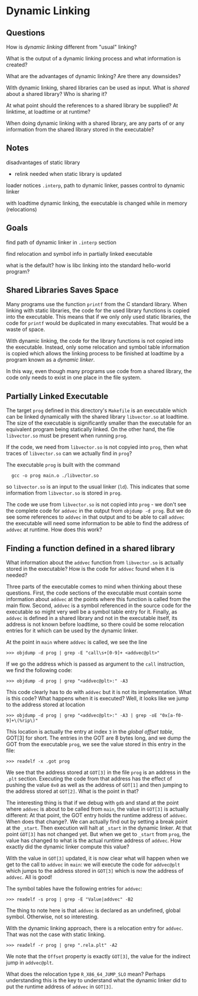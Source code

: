 # Dynamic Linking

## Questions

How is *dynamic linking* different from "usual" linking?

What is the output of a dynamic linking process and what
information is created?

What are the advantages of dynamic linking? Are there any
downsides?

With dynamic linking, shared libraries can be used as input.
What is *shared* about a shared library? Who is sharing it?

At what point should the references to a shared library be
supplied? At linktime, at loadtime or at runtime?

When doing dynamic linking with a shared library, are any
parts of or any information from the shared library stored
in the executable?

## Notes

disadvantages of static library

- relink needed when static library is updated

loader notices `.interp`, path to dynamic linker, passes control to
dynamic linker

with loadtime dynamic linking, the executable is changed while in
memory (relocations)

## Goals

find path of dynamic linker in `.interp` section

find relocation and symbol info in partially linked executable

what is the default? how is libc linking into the standard hello-world
program?

## Shared Libraries Saves Space

Many programs use the function `printf` from the C standard library.
When linking with static libraries, the code for the used library
functions is copied into the executable. This means that if we only
only used static libraries, the code for `printf` would be duplicated
in many executables. That would be a waste of space.

With dynamic linking, the code for the library functions is not copied
into the executable. Instead, only some relocation and symbol table
information is copied which allows the linking process to be finished
at loadtime by a program known as a *dynamic
linker*.

In this way, even though many programs use code from a shared library,
the code only needs to exist in one place in the file system.

## Partially Linked Executable

The target `prog` defined in this directory's `Makefile` is an executable
which can be linked dynamically with the shared library `libvector.so` at
loadtime. The size of the executable is significantly smaller than the
executable for an equivalent program being statically linked. On the other
hand, the file `libvector.so` must be present when running `prog`.

If the code, we need from `libvector.so` is not copyied into `prog`, then
what traces of `libvector.so` can we actually find in `prog`?

The executable `prog` is built with the command

```
  gcc -o prog main.o ./libvector.so
```

so `libvector.so` is an input to the usual linker (`ld`). This indicates
that some information from `libvector.so` is stored in `prog`.

The code we use
from `libvector.so` is not copied into `prog` - we don't see the complete
code for `addvec` in the output from `objdump -d prog`. But we do see some
references to `addvec` in that output and to be able to call `addvec` the
executable will need some information to be able to find the address of 
`addvec` at runtime. How does this work?

## Finding a function defined in a shared library

What information about the `addvec` function from `libvector.so` is actually
stored in the executable? How is the code for `addvec` found when it is needed?

Three parts of the executable comes to mind when thinking about these questions.
First, the code sections of the executable must contain some information about
`addvec` at the points where this function is called from the main flow. Second,
`addvec` is a symbol referenced in the source code for the executable so might
very well be a symbol table entry for it. Finally, as `addvec` is defined in a
shared library and not in the executable itself, its address is not known before
loadtime, so there could be some relocation entries for it which can be used by
the dynamic linker.

At the point in `main` where `addvec`
is called, we see the line

```
>>> objdump -d prog | grep -E "call\s+[0-9]+ <addvec@plt>"  
```

If we go the address which is passed as argument to the
`call` instruction, we find the following code:

```
>>> objdump -d prog | grep "<addvec@plt>:" -A3
```

This code clearly has to do with `addvec` but it is not its implementation.
What is this code? What happens when it is executed? Well, it looks like we
jump to the address stored at location

```
>>> objdump -d prog | grep "<addvec@plt>:" -A3 | grep -oE "0x[a-f0-9]+\(%rip\)"
```

This location is actually the entry at index `3` in the *global offset table*,
GOT[3] for short. The entries in the GOT are 8 bytes long, and we dump the GOT
from the executable `prog`, we see the value stored in this entry in the file:

```
>>> readelf -x .got prog
```

We see that the address stored at `GOT[3]` in the file `prog` is an address in the
`.plt` section. Executing the code from that address has the effect of pushing the
value `0x0` as well as the address of `GOT[1]` and then jumping to the address
stored at `GOT[2]`. What is the point in that?

The interesting thing is that if we debug with `gdb` and stand at the point where
`addvec` is about to be called from `main`, the value in `GOT[3]` is actually
different: At that point, the GOT entry holds the runtime address of `addvec`.
When does that change?. We can actually find out by setting a break point at the
`_start`. Then execution will halt at `_start` in the dynamic linker. At that
point `GOT[3]` has not changed yet. But when we get to `_start` from `prog`, the
value has changed to what is the actual runtime address of `addvec`. How exactly
did the dynamic linker compute this value?

With the value in `GOT[3]` updated, it is now clear what will happen when we get
to the call to `addvec` in `main`: we will execute the code for `addvec@plt` which
jumps to the address stored in `GOT[3]` which is now the address of `addvec`. All
is good!

The symbol tables have the following entries for `addvec`:

```
>>> readelf -s prog | grep -E "Value|addvec" -B2
```

The thing to note here is that `addvec` is declared as an undefined, global
symbol. Otherwise, not so interesting.

With the dynamic linking approach, there is a relocation entry for `addvec`.
That was not the case with static linking.

```
>>> readelf -r prog | grep ".rela.plt" -A2
```

We note that the `Offset` property is exactly `GOT[3]`, the value for the
indirect jump in `addvec@plt`.

What does the relocation type `R_X86_64_JUMP_SLO` mean? Perhaps understanding this
is the key to understand what the dynamic linker did to put the runtime address of
`addvec` in `GOT[3]`.



